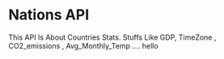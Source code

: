 # Nations API

This API Is About Countries Stats. Stuffs Like GDP, TimeZone , CO2_emissions , Avg_Monthly_Temp ....
hello
